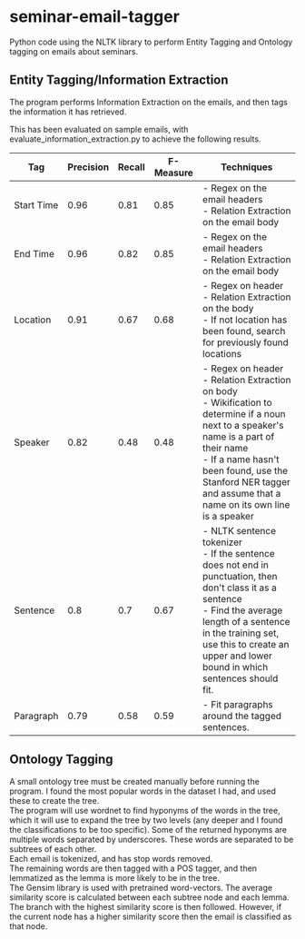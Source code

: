 # seminar-email-tagger
Python code using the NLTK library to perform Entity Tagging and Ontology tagging on emails about seminars.

## Entity Tagging/Information Extraction
The program performs Information Extraction on the emails, and then tags the information it has retrieved.

This has been evaluated on sample emails, with evaluate_information_extraction.py to achieve the following results.

| Tag | Precision | Recall | F-Measure | Techniques |
| --- | --------- | ------ | --------- | ---------- |
| Start Time | 0.96 | 0.81 | 0.85 | - Regex on the email headers <br>- Relation Extraction on the email body|
| End Time | 0.96 | 0.82 | 0.85 | - Regex on the email headers <br>- Relation Extraction on the email body|
| Location | 0.91 | 0.67 | 0.68 | - Regex on header <br>- Relation Extraction on the body <br>- If not location has been found, search for previously found locations |
| Speaker | 0.82 | 0.48 | 0.48 | - Regex on header <br>- Relation Extraction on body <br>- Wikification to determine if a noun next to a speaker's name is a part of their name <br>- If a name hasn't been found, use the Stanford NER tagger and assume that a name on its own line is a speaker |
| Sentence | 0.8 | 0.7 | 0.67 | - NLTK sentence tokenizer <br>- If the sentence does not end in punctuation, then don't class it as a sentence <br>- Find the average length of a sentence in the training set, use this to create an upper and lower bound in which sentences should fit. |
| Paragraph | 0.79 | 0.58 | 0.59 | - Fit paragraphs around the tagged sentences. |

## Ontology Tagging
A small ontology tree must be created manually before running the program. I found the most popular words in the dataset I had, and used these to create the tree. <br>
The program will use wordnet to find hyponyms of the words in the tree, which it will use to expand the tree by two levels (any deeper and I found the classifications to be too specific). Some of the returned hyponyms are multiple words separated by underscores. These words are separated to be subtrees of each other. <br>
Each email is tokenized, and has stop words removed.<br>
The remaining words are then tagged with a POS tagger, and then lemmatized as the lemma is more likely to be in the tree.<br>
The Gensim library is used with pretrained word-vectors. The average similarity score is calculated between each subtree node and each lemma. The branch with the highest similarity score is then followed. However, if the current node has a higher similarity score then the email is classified as that node.
 